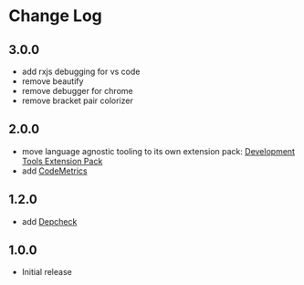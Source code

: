 # Change Log

## 3.0.0

* add rxjs debugging for vs code
* remove beautify
* remove debugger for chrome
* remove bracket pair colorizer

## 2.0.0

* move language agnostic tooling to its own extension pack: [Development Tools Extension Pack](https://marketplace.visualstudio.com/items?itemName=MarkusFalk.development-tools-extension-pack)
* add [CodeMetrics](https://marketplace.visualstudio.com/items?itemName=kisstkondoros.vscode-codemetrics)

## 1.2.0

* add [Depcheck](https://marketplace.visualstudio.com/items?itemName=juliensanmartin.vscode-depcheck)

## 1.0.0

* Initial release
